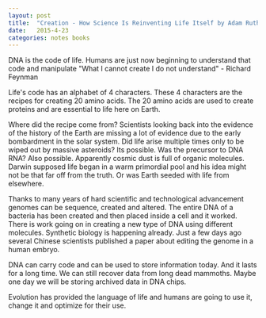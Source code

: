 ```yaml
---
layout: post
title:  "Creation - How Science Is Reinventing Life Itself by Adam Rutherford"
date:   2015-4-23
categories: notes books
---
```


DNA is the code of life.  Humans are just now beginning to understand that code and manipulate  "What I cannot create I do not understand" - Richard Feynman

Life's code has an alphabet of 4 characters.  These 4 characters are the recipes for creating 20 amino acids.  The 20 amino acids are used to create proteins and are essential to life here on Earth.

Where did the recipe come from?  Scientists looking back into the evidence of the history of the Earth are missing a lot of evidence due to the early bombardment in the solar system.  Did life arise multiple times only to be wiped out by massive asteroids?  Its possible.  Was the precursor to DNA RNA?  Also possible.  Apparently cosmic dust is full of organic molecules.  Darwin supposed life began in a warm primordial pool and his idea  might not be that far off from the truth. Or was Earth seeded with life from elsewhere.

Thanks to many years of hard scientific and technological advancement genomes can be sequence, created and altered.  The entire DNA of a bacteria has been created and then placed inside a cell and it worked.  There is work going on in creating a new type of DNA using different molecules. Synthetic biology is happening already.  Just a few days ago several Chinese scientists published a paper about editing the genome in a human embryo.

DNA can carry code and can be used to store information today.  And it lasts for a long time.  We can still recover data from long dead mammoths. Maybe one day we will be storing archived data in DNA chips.

Evolution has provided the language of life and humans are going to use it, change it and optimize for their use.